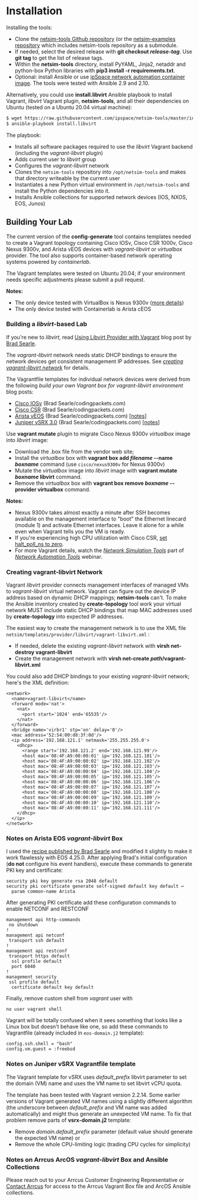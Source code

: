 # Installation

Installing the tools:

* Clone the [netsim-tools Github repository](https://github.com/ipspace/netsim-tools) (or the [netsim-examples repository](https://github.com/ipspace/netsim-examples/) which includes netsim-tools repository as a submodule.
* If needed, select the desired release with **git checkout _release-tag_**. Use **git tag** to get the list of release tags.
* Within the **netsim-tools** directory, install PyYAML, Jinja2, netaddr and python-box Python libraries with **pip3 install -r requirements.txt**.
* Optional: install Ansible or use [ipSpace network automation container image](https://hub.docker.com/r/ipspace/automation). The tools were tested with Ansible 2.9 and 2.10.

Alternatively, you could use **install.libvirt** Ansible playbook to install Vagrant, *libvirt* Vagrant plugin, **netsim-tools**, and all their dependencies on Ubuntu (tested on a Ubuntu 20.04 virtual machine):

```bash
$ wget https://raw.githubusercontent.com/ipspace/netsim-tools/master/install.libvirt
$ ansible-playbook install.libvirt
```

The playbook:

- Installs all software packages required to use the *libvirt* Vagrant backend (including the *vagrant-libvirt* plugin)
- Adds current user to *libvirt* group
- Configures the *vagrant-libvirt* network
- Clones the `netsim-tools` repository into `/opt/netsim-tools` and makes that directory writeable by the current user
- Instantiates a new Python virtual environment in `/opt/netsim-tools` and install the Python dependencies into it.
- Installs Ansible collections for supported network devices (IOS, NXOS, EOS, Junos)

## Building Your Lab

The current version of the **config-generate** tool contains templates needed to create a Vagrant topology containing Cisco IOSv, Cisco CSR 1000v, Cisco Nexus 9300v, and Arista vEOS devices with *vagrant-libvirt* or *virtualbox* provider. The tool also supports container-based network operating systems powered by *containerlab*.

The Vagrant templates were tested on Ubuntu 20.04; if your environment needs specific adjustments please submit a pull request.

**Notes:**
* The only device tested with VirtualBox is Nexus 9300v ([more details](platforms.html#virtualbox-support-limitations))
* The only device tested with Containerlab is Arista cEOS

### Building a *libvirt*-based Lab

If you're new to *libvirt*, read [Using Libvirt Provider with Vagrant](https://codingpackets.com/blog/using-the-libvirt-provider-with-vagrant/) blog post by [Brad Searle](https://www.linkedin.com/in/bradleysearle/). 

The *vagrant-libvirt* network needs static DHCP bindings to ensure the network devices get consistent management IP addresses. See *[creating vagrant-libvirt network](#creating-vagrant-libvirt-network)* for details.

The Vagrantfile templates for individual network devices were derived from the following *build your own Vagrant box for vagrant-libvirt environment* blog posts:

* [Cisco IOSv](https://codingpackets.com/blog/cisco-iosv-vagrant-libvirt-box-install/) (Brad Searle/codingpackets.com)
* [Cisco CSR](https://codingpackets.com/blog/cisco-csr-1000v-vagrant-libvirt-box-install/) (Brad Searle/codingpackets.com)
* [Arista vEOS](https://codingpackets.com/blog/arista-veos-vagrant-libvirt-box-install/) (Brad Searle/codingpackets.com) [[notes](#notes-on-arista-eos-vagrant-libvirt-box)]
* [Juniper vSRX 3.0](https://codingpackets.com/blog/juniper-vsrx3-0-vagrant-libvirt-box-install/) (Brad Searle/codingpackets.com) [[notes](#notes-on-juniper-vsrx-vagrantfile-template)]

Use **vagrant mutate** plugin to migrate Cisco Nexus 9300v *virtualbox* image into *libvirt* image:

* Download the .box file from the vendor web site;
* Install the _virtualbox_ box with **vagrant box add _filename_ --name _boxname_** command (use `cisco/nexus9300v` for Nexus 9300v)
* Mutate the *virtualbox* image into *libvirt* image with **vagrant mutate _boxname_ libvirt** command.
* Remove the _virtualbox_ box with **vagrant box remove _boxname_ --provider virtualbox** command.

**Notes:**

* Nexus 9300v takes almost exactly a minute after SSH becomes available on the management interface to "boot" the Ethernet linecard (module 1) and activate Ethernet interfaces. Leave it alone for a while even when Vagrant tells you the VM is ready.
* If you're experiencing high CPU utilization with Cisco CSR, [set halt_poll_ns to zero](https://codingpackets.com/blog/kvm-host-high-cpu-fix/).
* For more Vagrant details, watch the *[Network Simulation Tools](https://my.ipspace.net/bin/list?id=NetTools#SIMULATE)* part of *[Network Automation Tools](https://www.ipspace.net/Network_Automation_Tools)* webinar.

### Creating vagrant-libvirt Network

Vagrant *libvirt* provider connects management interfaces of managed VMs to *vagrant-libvirt* virtual network. Vagrant can figure out the device IP address based on dynamic DHCP mappings; **netsim-tools** can't. To make the Ansible inventory created by **create-topology** tool work your virtual network MUST include static DHCP bindings that map MAC addresses used by **create-topology** into expected IP addresses.

The easiest way to create the management network is to use the XML file `netsim/templates/provider/libvirt/vagrant-libvirt.xml`
:

* If needed, delete the existing *vagrant-libvirt* network with **virsh net-destroy vagrant-libvirt**
* Create the management network with **virsh net-create *path*/vagrant-libvirt.xml**

You could also add DHCP bindings to your existing *vagrant-libvirt* network; here's the XML definition:

```
<network>
  <name>vagrant-libvirt</name>
  <forward mode='nat'>
    <nat>
      <port start='1024' end='65535'/>
    </nat>
  </forward>
  <bridge name='virbr1' stp='on' delay='0'/>
  <mac address='52:54:00:d8:3f:0d'/>
  <ip address='192.168.121.1' netmask='255.255.255.0'>
    <dhcp>
      <range start='192.168.121.2' end='192.168.121.99'/>
      <host mac='08:4F:A9:00:00:01' ip='192.168.121.101'/>
      <host mac='08:4F:A9:00:00:02' ip='192.168.121.102'/>
      <host mac='08:4F:A9:00:00:03' ip='192.168.121.103'/>
      <host mac='08:4F:A9:00:00:04' ip='192.168.121.104'/>
      <host mac='08:4F:A9:00:00:05' ip='192.168.121.105'/>
      <host mac='08:4F:A9:00:00:06' ip='192.168.121.106'/>
      <host mac='08:4F:A9:00:00:07' ip='192.168.121.107'/>
      <host mac='08:4F:A9:00:00:08' ip='192.168.121.108'/>
      <host mac='08:4F:A9:00:00:09' ip='192.168.121.109'/>
      <host mac='08:4F:A9:00:00:10' ip='192.168.121.110'/>
      <host mac='08:4F:A9:00:00:11' ip='192.168.121.111'/>
    </dhcp>
  </ip>
</network>
```

### Notes on Arista EOS *vagrant-libvirt* Box

I used the [recipe published by Brad Searle](https://codingpackets.com/blog/arista-veos-vagrant-libvirt-box-install/) and modified it slightly to make it work flawlessly with EOS 4.25.0. After applying Brad's initial configuration (**do not** configure his event handlers), execute these commands to generate PKI key and certificate:

```
security pki key generate rsa 2048 default
security pki certificate generate self-signed default key default ↩
  param common-name Arista
```

After generating PKI certificate add these configuration commands to enable NETCONF and RESTCONF

```
management api http-commands
 no shutdown
!
management api netconf
 transport ssh default
!
management api restconf
 transport https default
  ssl profile default
  port 6040
!
management security
 ssl profile default
  certificate default key default
```

Finally, remove custom shell from *vagrant* user with

```
no user vagrant shell
```

Vagrant will be totally confused when it sees something that looks like a Linux box but doesn't behave like one, so add these commands to Vagrantfile (already included in `eos-domain.j2` template):

```
config.ssh.shell = "bash"
config.vm.guest = :freebsd
```

### Notes on Juniper vSRX Vagrantfile template

The Vagrant template for vSRX uses _default\_prefix_ libvirt parameter to set the domain (VM) name and uses the VM name to set libvirt vCPU quota.

The template has been tested with Vagrant version 2.2.14. Some earlier versions of Vagrant generated VM names using a slightly different algorithm (the underscore between _default\_prefix_ and VM name was added automatically) and might thus generate an unexpected VM name. To fix that problem remove parts of **vsrx-domain.j2** template:

* Remove _domain.default\_prefix_ parameter (default value should generate the expected VM name) or
* Remove the whole CPU-limiting logic (trading CPU cycles for simplicity)

### Notes on Arrcus ArcOS *vagrant-libvirt* Box and Ansible Collections

Please reach out to your Arrcus Customer Engineering Representative or [Contact Arrcus](https://www.arrcus.com/contact-us) for access to the Arrcus Vagrant Box file and ArcOS Ansible collections.

